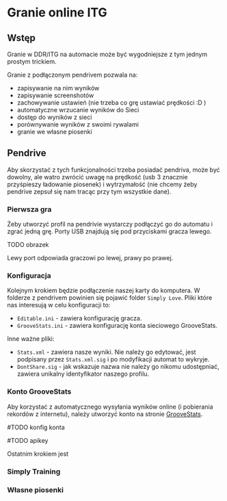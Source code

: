 # Granie online ITG

## Wstęp

Granie w DDR/ITG na automacie może być wygodniejsze z tym jednym prostym trickiem. 

Granie z podłączonym pendrivem pozwala na:
 - zapisywanie na nim wyników
 - zapisywanie screenshotów 
 - zachowywanie ustawień (nie trzeba co grę ustawiać prędkości :D )
 - automatyczne wrzucanie wyników do Sieci
 - dostęp do wyników z sieci
 - porównywanie wyników z swoimi rywalami
 - granie we własne piosenki




## Pendrive

Aby skorzystać z tych funkcjonalności trzeba posiadać pendriva, może być dowolny, ale watro zwrócić uwagę na prędkość (usb 3 znacznie przyśpieszy ładowanie piosenek) i wytrzymałość (nie chcemy żeby pendrive zepsuł się nam tracąc przy tym wszystkie dane).


### Pierwsza gra

Żeby utworzyć profil na pendrivie wystarczy podłączyć go do automatu i zgrać jedną grę. Porty USB znajdują się pod przyciskami gracza lewego.

TODO obrazek

Lewy port odpowiada graczowi po lewej, prawy po prawej.

### Konfiguracja

Kolejnym krokiem będzie podłączenie naszej karty do komputera. W folderze z pendrivem powinien się pojawić folder `Simply Love`. Pliki które nas interesują w celu konfiguracji to:
 - `Editable.ini` - zawiera konfigurację gracza.
 - `GrooveStats.ini` - zawiera konfigurację konta sieciowego GrooveStats.
 

Inne ważne pliki:
 - `Stats.xml` - zawiera nasze wyniki. Nie należy go edytować, jest podpisany przez `Stats.xml.sig` i po modyfikacji automat to wykryje.
 - `DontShare.sig` - jak wskazuje nazwa nie należy go nikomu udostępniać, zawiera unikalny identyfikator naszego profilu. 

### Konto GrooveStats
Aby korzystać z automatycznego wysyłania wyników online (i pobierania rekordów z internetu), należy utworzyć konto na stronie [GrooveStats](https://groovestats.com/). 

#TODO konfig konta

#TODO apikey

Ostatnim krokiem jest 

### Simply Training



### Własne piosenki

